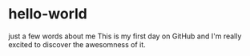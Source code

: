 # hello-world
just a few words about me
This is my first day on GitHub and I'm really excited to discover the awesomness of it.
